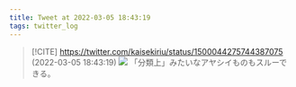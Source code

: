```yaml
---
title: Tweet at 2022-03-05 18:43:19
tags: twitter_log
---
```


> [!CITE] https://twitter.com/kaisekiriu/status/1500044275744387075 (2022-03-05 18:43:19)
> ![](https://twitter.com/kaisekiriu/status/1500044275744387075)
> 「分類上」みたいなアヤシイものもスルーできる。
